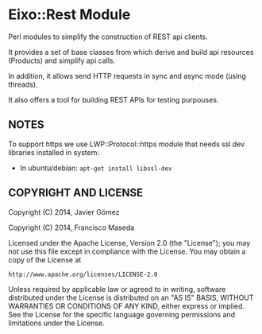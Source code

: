Eixo::Rest Module
==================

Perl modules to simplify the construction of REST api clients. 

It provides a set of base classes from which derive and build api resources (Products) and simplify api calls.

In addition, it allows send HTTP requests in sync and async mode (using threads).

It also offers a tool for building REST APIs for testing purpouses.


NOTES
-----

To support https we use LWP::Protocol::https module that needs ssl dev libraries installed in system:

- In ubuntu/debian:
    ```apt-get install libssl-dev```



COPYRIGHT AND LICENSE
---------------------

Copyright (C) 2014, Javier Gómez

Copyright (C) 2014, Francisco Maseda




Licensed under the Apache License, Version 2.0 (the "License");
you may not use this file except in compliance with the License.
You may obtain a copy of the License at

    http://www.apache.org/licenses/LICENSE-2.0

Unless required by applicable law or agreed to in writing, software
distributed under the License is distributed on an "AS IS" BASIS,
WITHOUT WARRANTIES OR CONDITIONS OF ANY KIND, either express or implied.
See the License for the specific language governing permissions and
limitations under the License.
